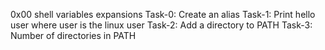 0x00 shell variables expansions
Task-0: Create an alias
Task-1: Print hello user where user is the linux user
Task-2: Add a directory to PATH
Task-3: Number of directories in PATH
